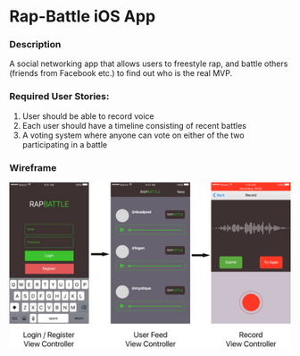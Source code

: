 # Rap-Battle iOS App

### Description
A social networking app that allows users to freestyle rap, and battle others (friends from Facebook etc.) to find out who is the real MVP.

### Required User Stories:
1. User should be able to record voice
2. Each user should have a timeline consisting of recent battles
3. A voting system where anyone can vote on either of the two participating in a battle

### Wireframe
![UI Mockup](https://github.com/Rap-Battle/iOS-App/blob/master/wireframe.png)
